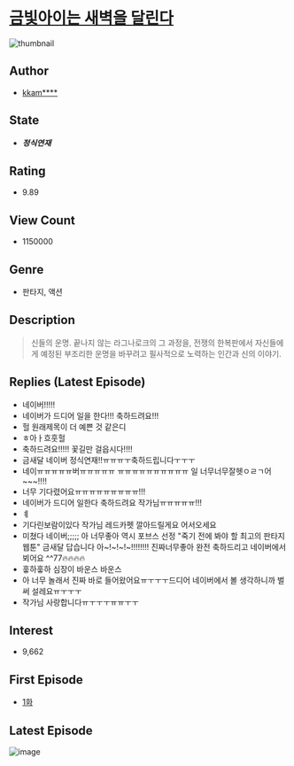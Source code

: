 # [금빛아이는 새벽을 달린다](https://comic.naver.com/bestChallenge/list?titleId=736413)
![thumbnail](https://image-comic.pstatic.net/user_contents_data/challenge_comic/2019/11/01/308968/thumbnail_202x164bf0923eb_0a8e_4e3a_a49b_531009b73ea3_00002259.JPEG)

## Author
- [kkam****](https://comic.naver.com/artistTitle?id=308968)

## State
- ***정식연재***

## Rating
- 9.89

## View Count
- 1150000

## Genre
- 판타지, 액션

## Description
> 신들의 운명. 끝나지 않는 라그나로크의 그 과정을, 전쟁의 한복판에서 자신들에게 예정된 부조리한 운명을 바꾸려고 필사적으로 노력하는 인간과 신의 이야기.

## Replies (Latest Episode)
- 네이버!!!!!
- 네이버가 드디어 일을 한다!!! 축하드려요!!!
- 헐 원래제목이 더 예쁜 것 같은디
- ㅎ아ㅏ흐훗헐
- 축하드려요!!!!! 꽃길만 걸읍시다!!!!
- 금새달 네이버 정식연재!!ㅠㅠㅠㅜ축하드립니다ㅜㅜㅜ
- 네이ㅠㅠㅠㅠㅠ버ㅠㅠㅠㅠㅠ ㅠㅠㅠㅠㅠㅠㅠㅠㅠㅠ 일 너무너무잘헷ㅇㄹㄱ어~~~!!!!
- 너무 기다렸어요ㅠㅠㅠㅠㅠㅠㅠㅠㅠ!!!
- 네이버가 드디어 일한다 축하드려요 작가님ㅠㅠㅠㅠㅠ!!!
- ㅖ
- 기다린보람이있다 작가님 레드카펫 깔아드릴게요 어서오세요
- 미쳤다 네이버;;;;; 아 너무좋아 역시 포브스 선정 "죽기 전에 봐야 할 최고의 판타지 웹툰" 금새달 답습니다 아~!~!~!~!!!!!!!! 진짜너무좋아 완전 축하드리고 네이버에서 뵈어요 ^^77🔥🔥🔥🔥
- 훟하훟하 심장이 바운스 바운스
- 아 너무 놀래서 진짜 바로 들어왔어요ㅠㅜㅜㅜ드디어 네이버에서 볼 생각하니까 벌써 설레요ㅠㅜㅜㅜ
- 작가님 사랑합니다ㅠㅜㅜㅜㅠㅠㅜㅜ

## Interest
- 9,662

## First Episode
- [1화](https://comic.naver.com/bestChallenge/detail?titleId=736413&no=1)

## Latest Episode
![image](https://image-comic.pstatic.net/user_contents_data/challenge_comic/2021/05/14/308968/upload_4122027729386355000.jpeg)
